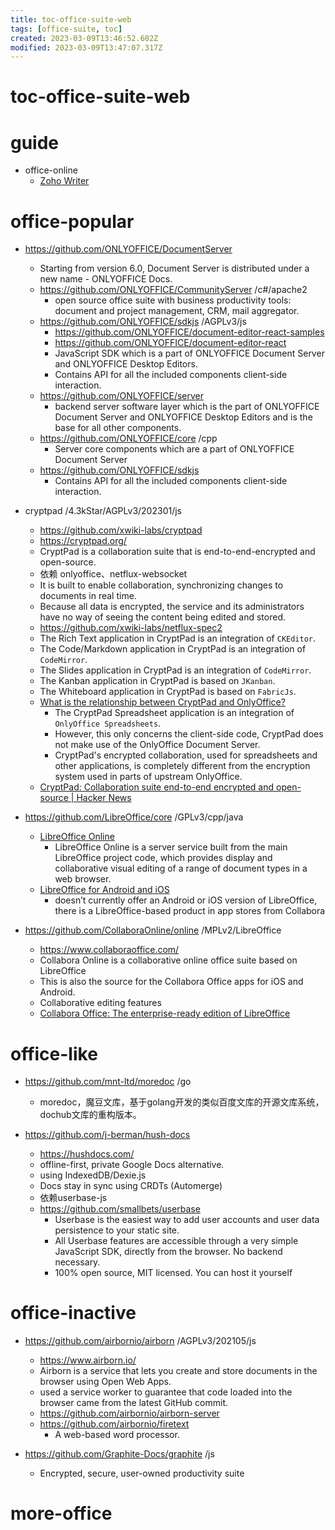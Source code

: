 ```yaml
---
title: toc-office-suite-web
tags: [office-suite, toc]
created: 2023-03-09T13:46:52.602Z
modified: 2023-03-09T13:47:07.317Z
---
```


# toc-office-suite-web

# guide

- office-online
  - [Zoho Writer](https://www.zoho.com/writer/)
# office-popular
- https://github.com/ONLYOFFICE/DocumentServer
  - Starting from version 6.0, Document Server is distributed under a new name - ONLYOFFICE Docs.
  - https://github.com/ONLYOFFICE/CommunityServer /c#/apache2
    - open source office suite with business productivity tools: document and project management, CRM, mail aggregator.
  - https://github.com/ONLYOFFICE/sdkjs /AGPLv3/js
    - https://github.com/ONLYOFFICE/document-editor-react-samples
    - https://github.com/ONLYOFFICE/document-editor-react
    - JavaScript SDK which is a part of ONLYOFFICE Document Server and ONLYOFFICE Desktop Editors. 
    - Contains API for all the included components client-side interaction.
  - https://github.com/ONLYOFFICE/server
    - backend server software layer which is the part of ONLYOFFICE Document Server and ONLYOFFICE Desktop Editors and is the base for all other components.
  - https://github.com/ONLYOFFICE/core /cpp
    - Server core components which are a part of ONLYOFFICE Document Server
  - https://github.com/ONLYOFFICE/sdkjs
    - Contains API for all the included components client-side interaction.

- cryptpad /4.3kStar/AGPLv3/202301/js
  - https://github.com/xwiki-labs/cryptpad
  - https://cryptpad.org/
  - CryptPad is a collaboration suite that is end-to-end-encrypted and open-source.
  - 依赖 onlyoffice、netflux-websocket
  - It is built to enable collaboration, synchronizing changes to documents in real time. 
  - Because all data is encrypted, the service and its administrators have no way of seeing the content being edited and stored.
  - https://github.com/xwiki-labs/netflux-spec2
  - The Rich Text application in CryptPad is an integration of `CKEditor`.
  - The Code/Markdown application in CryptPad is an integration of `CodeMirror`.
  - The Slides application in CryptPad is an integration of `CodeMirror`.
  - The Kanban application in CryptPad is based on `JKanban`.
  - The Whiteboard application in CryptPad is based on `FabricJs`.
  - [What is the relationship between CryptPad and OnlyOffice?](https://docs.cryptpad.org/en/FAQ.html#faq-oointegration)
    - The CryptPad Spreadsheet application is an integration of `OnlyOffice Spreadsheets`.
    - However, this only concerns the client-side code, CryptPad does not make use of the OnlyOffice Document Server.
    - CryptPad's encrypted collaboration, used for spreadsheets and other applications, is completely different from the encryption system used in parts of upstream OnlyOffice.
  - [CryptPad: Collaboration suite end-to-end encrypted and open-source | Hacker News](https://news.ycombinator.com/item?id=29921947)

- https://github.com/LibreOffice/core /GPLv3/cpp/java
  - [LibreOffice Online](https://www.libreoffice.org/download/libreoffice-online/)
    - LibreOffice Online is a server service built from the main LibreOffice project code, which provides display and collaborative visual editing of a range of document types in a web browser. 
  - [LibreOffice for Android and iOS](https://www.libreoffice.org/download/android-and-ios/)
    - doesn’t currently offer an Android or iOS version of LibreOffice, there is a LibreOffice-based product in app stores from Collabora

- https://github.com/CollaboraOnline/online /MPLv2/LibreOffice
  - https://www.collaboraoffice.com/
  - Collabora Online is a collaborative online office suite based on LibreOffice
  - This is also the source for the Collabora Office apps for iOS and Android.
  - Collaborative editing features
  - [Collabora Office: The enterprise-ready edition of LibreOffice](https://news.ycombinator.com/item?id=26614654)
# office-like
- https://github.com/mnt-ltd/moredoc /go
  - moredoc，魔豆文库，基于golang开发的类似百度文库的开源文库系统，dochub文库的重构版本。

- https://github.com/j-berman/hush-docs
  - https://hushdocs.com/
  - offline-first, private Google Docs alternative.
  - using IndexedDB/Dexie.js
  - Docs stay in sync using CRDTs (Automerge)
  - 依赖userbase-js
  - https://github.com/smallbets/userbase
    - Userbase is the easiest way to add user accounts and user data persistence to your static site.
    - All Userbase features are accessible through a very simple JavaScript SDK, directly from the browser. No backend necessary.
    - 100% open source, MIT licensed. You can host it yourself 
# office-inactive
- https://github.com/airbornio/airborn /AGPLv3/202105/js
  - https://www.airborn.io/
  - Airborn is a service that lets you create and store documents in the browser using Open Web Apps.
  - used a service worker to guarantee that code loaded into the browser came from the latest GitHub commit.
  - https://github.com/airbornio/airborn-server
  - https://github.com/airbornio/firetext
    - A web-based word processor. 

- https://github.com/Graphite-Docs/graphite /js
  - Encrypted, secure, user-owned productivity suite
# more-office
